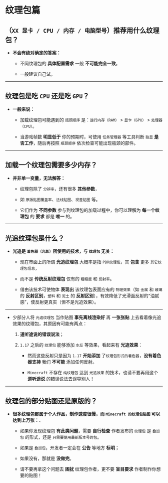 # 纹理包篇

## （`XX 显卡 / CPU / 内存 / 电脑型号`）推荐用什么纹理包？

- **不会有绝对确定的答案：**

  - 不同纹理包的 **具体配置需求** 一般 **不可能完全一致**。
  
  - 一般建议自己试。

---

## 纹理包是吃 `CPU` 还是吃 `GPU`？

- **一般来说：**

  - 加载纹理包可能遇到的 `瓶颈顺序` 是：`运行内存（RAM）` > `显卡（GPU）` > `处理器（CPU）`。
  
  - 当游戏帧数 **明显低于** 你的预期时，可使用 `任务管理器` 等工具判断 `独显` **是否工作**，随后再按照 `瓶颈顺序` 依次检查可能出现瓶颈的部件。

---

## 加载一个纹理包需要多少内存？

- **并非单一变量，无法解答：**

  - 纹理包除了 `分辨率`，还有很多 **其他参数**，
  
  - 如 `原版贴图覆盖率`、`法线贴图`、`视差贴图` 等。
  
  - 它们作为 **不同参数** 参与到纹理包的加载过程中，你可以理解为 **每一个纹理包** 的 **要求** 都是 **唯一** 的。

---

## 光追纹理包是什么？

- **光追是 `着色器（光影）`所使用的技术，与 `纹理包` 无关：**

  - 现在市面上的所谓 **光追纹理包** 大概率是指 `PBR纹理包`，其 **包含** 更多 `其它纹理包信息`，
  
  - 而不是 **传统反射纹理包** 仅有的 `粗糙度` 和 `反射率`。
  
  - 借由该技术可使物体 **表现出** 该纹理包表面应有的 `物理效果`（如 `金属` 和 `玻璃` 的 **反射区别**，`塑料` 和 `泥土` 的 **反射区别**），有效降低了光滑面反射的“油腻感”，使反射更真实（但不是光追效果）。

---

- 少部分人将 `光追纹理包` 当作贴图 **事先离线渲染好** 再 **一张张贴** 上去看着像光追效果的纹理包，其原因有可能有两点：

    1. **道听途说的错误说法**；
  
    2. `1.17` 之后的 `纹理包` 能够添加 `水反` 等效果，看起来有 **光追效果**：
  
        - 然而这些反射只是因为 `1.17` **开始添加** 了`纹理包形式的着色器`，**没有着色器支持** 我们 **不可能** 添加任何反射。

        - `Minecraft` 不存在 `纯纹理包` 达到 `光追效果` 的技术，也请不要再用这个 **道听途说** 的错误说法去误导别人！

---

## 纹理包的部分贴图还是原版的？

- **很多纹理包都属于个人作品，制作速度很慢，而 `Minecraft 的纹理包贴图` 可以达到上万张：**、

  - 如果你发现纹理包 **有此类问题**，需要 **自行检查** 作者发布的 `纹理包` 是 `叠加包` 的形式，还是 `只需要使用最新版本号的包`。
  
  - 如果是 `叠加包`，开发者一定会在 **公告** 等地方 **标明**；
  
  - 如果没有，那就是 **没做完**。
  
  - 请不要再拿这个问题去 **困扰** 纹理包作者，更不要 **盲目要求** 作者制作你想要的贴图！
